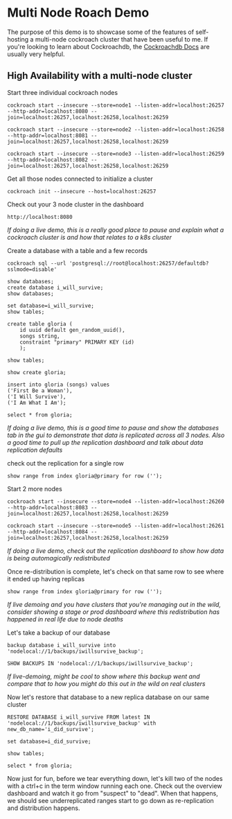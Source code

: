 # Multi Node Roach Demo
The purpose of this demo is to showcase some of the features of self-hosting a multi-node cockroach cluster that have been useful to me. If you're looking to learn about Cockroachdb, the [Cockroachdb Docs](https://www.cockroachlabs.com/docs/) are usually very helpful.

## High Availability with a multi-node cluster

Start three individual cockroach nodes
```
cockroach start --insecure --store=node1 --listen-addr=localhost:26257 --http-addr=localhost:8080 --join=localhost:26257,localhost:26258,localhost:26259
```

```
cockroach start --insecure --store=node2 --listen-addr=localhost:26258 --http-addr=localhost:8081 --join=localhost:26257,localhost:26258,localhost:26259
```

```
cockroach start --insecure --store=node3 --listen-addr=localhost:26259 --http-addr=localhost:8082 --join=localhost:26257,localhost:26258,localhost:26259

```
Get all those nodes connected to initialize a cluster
```
cockroach init --insecure --host=localhost:26257
```

Check out your 3 node cluster in the dashboard
```
http://localhost:8080
```
*If doing a live demo, this is a really good place to pause and explain what a cockroach cluster is and how that relates to a k8s cluster*

Create a database with a table and a few records
```
cockroach sql --url 'postgresql://root@localhost:26257/defaultdb?sslmode=disable'
```
```
show databases;
create database i_will_survive;
show databases;
```
```
set database=i_will_survive;
show tables;

create table gloria (
    id uuid default gen_random_uuid(), 
    songs string, 
    constraint "primary" PRIMARY KEY (id)
    );

show tables;
```

```
show create gloria;

insert into gloria (songs) values 
('First Be a Woman'), 
('I Will Survive'), 
('I Am What I Am');

select * from gloria;

```
*If doing a live demo, this is a good time to pause and show the databases tab in the gui to demonstrate that data is replicated across all 3 nodes. Also a good time to pull up the replication dashboard and talk about data replication defaults*

check out the replication for a single row

```
show range from index gloria@primary for row ('');
```

Start 2 more nodes
```
cockroach start --insecure --store=node4 --listen-addr=localhost:26260 --http-addr=localhost:8083 --join=localhost:26257,localhost:26258,localhost:26259
```

```
cockroach start --insecure --store=node5 --listen-addr=localhost:26261 --http-addr=localhost:8084 --join=localhost:26257,localhost:26258,localhost:26259
```

*If doing a live demo, check out the replication dashboard to show how data is being automagically redistributed*

Once re-distribution is complete, let's check on that same row to see where it ended up having replicas
```
show range from index gloria@primary for row ('');
```

*If live demoing and you have clusters that you're managing out in the wild, consider showing a stage or prod dashboard where this redistribution has happened in real life due to node deaths*

Let's take a backup of our database
```
backup database i_will_survive into 'nodelocal://1/backups/iwillsurvive_backup';

SHOW BACKUPS IN 'nodelocal://1/backups/iwillsurvive_backup';
```
*If live-demoing, might be cool to show where this backup went and compare that to how you might do this out in the wild on real clusters*

Now let's restore that database to a new replica database on our same cluster
```
RESTORE DATABASE i_will_survive FROM latest IN 'nodelocal://1/backups/iwillsurvive_backup' with new_db_name='i_did_survive';

set database=i_did_survive;

show tables;

select * from gloria;
```

Now just for fun, before we tear everything down, let's kill two of the nodes with a ctrl+c in the term window running each one. Check out the overview dashboard and watch it go from "suspect" to "dead". When that happens, we should see underreplicated ranges start to go down as re-replication and distribution happens.